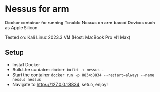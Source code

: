 # Nessus for arm

Docker container for running Tenable Nessus on arm-based Devices such as Apple Silicon.

Tested on: Kali Linux 2023.3 VM (Host: MacBook Pro M1 Max)

## Setup

* Install Docker
* Build the container `docker build -t nessus .`
* Start the container `docker run -p 8834:8834 --restart=always --name nessus nessus`
* Navigate to https://127.0.0.1:8834, setup, enjoy!

